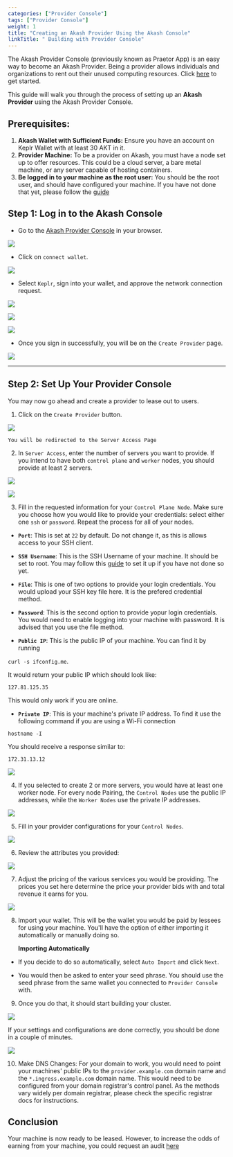 ```yaml
---
categories: ["Provider Console"]
tags: ["Provider Console"]
weight: 1
title: "Creating an Akash Provider Using the Akash Console"
linkTitle: " Building with Provider Console"
---
```


The Akash Provider Console (previously known as Praetor App) is an easy way to become an Akash Provider. Being a provider allows individuals and organizations to rent out their unused computing resources. Click [here](https://provider-console.akash.network/) to get started.

This guide will walk you through the process of setting up an **Akash Provider** using the Akash Provider Console.

## Prerequisites:

1. **Akash Wallet with Sufficient Funds:** Ensure you have an account on Keplr Wallet with at least 30 AKT in it.
2. **Provider Machine:** To be a provider on Akash, you must have a node set up to offer resources. This could be a cloud server, a bare metal machine, or any server capable of hosting containers.
3. **Be logged in to your machine as the root user:** You should be the root user, and should have configured your machine. If you have not done that yet, please follow the [guide](../root-sign-in/)

## Step 1: Log in to the Akash Console

- Go to the [Akash Provider Console](https://provider-console.akash.network/) in your browser.

![](../../../../assets/provider_lp.png)

- Click on `connect wallet`.

![](../../../../assets/connect_wallet.png)

- Select `Keplr`, sign into your wallet, and approve the network connection request.

![](../../../../assets/select_keplr.png)

![](../../../../assets/wallet_login.png)

![](../../../../assets/approved.png)

- Once you sign in successfully, you will be on the `Create Provider` page.

![](../../../../assets/provider_landing.png)

---

## Step 2: Set Up Your Provider Console

You may now go ahead and create a provider to lease out to users.

1.  Click on the `Create Provider` button.

![](../../../../assets/server_access.png)

    You will be redirected to the Server Access Page

2.  In `Server Access`, enter the number of servers you want to provide. If you intend to have both `control plane` and `worker` nodes, you should provide at least 2 servers.

![](../../../../assets/server_access.png)

![](../../../../assets/server_count.png)

3.  Fill in the requested information for your `Control Plane Node`. Make sure you choose how you would like to provide your credentials: select either one `ssh` or `password`. Repeat the process for all of your nodes.

- **`Port`**: This is set at `22` by default. Do not change it, as this is allows access to your SSH client.

- **`SSH Username`**: This is the SSH Username of your machine. It should be set to root. You may follow this [guide](../root-sign-in/) to set it up if you have not done so yet.

- **`File`**: This is one of two options to provide your login credentials. You would upload your SSH key file here. It is the prefered credential method.

- **`Password`**: This is the second option to provide yopur login credentials. You would need to enable logging into your machine with password. It is advised that you use the file method.

- **`Public IP`**: This is the public IP of your machine. You can find it by running

`curl -s ifconfig.me`.

It would return your public IP which should look like:

`127.81.125.35`

This would only work if you are online.

- **`Private IP`**: This is your machine's private IP address.
  To find it use the following command if you are using a Wi-Fi connection

`hostname -I`

You should receive a response similar to:

`172.31.13.12`

![](../../../../assets/control_plane.png)

4.  If you selected to create 2 or more servers, you would have at least one worker node. For every node Pairing, the `Control Nodes` use the public IP addresses, while the `Worker Nodes` use the private IP addresses.

![](../../../../assets/worker_nodes.png)

5.  Fill in your provider configurations for your `Control Nodes`.

![](../../../../assets/provider_info.png)

6. Review the attributes you provided:

![](../../../../assets/review_pov.png)

7.  Adjust the pricing of the various services you would be providing. The prices you set here determine the price your provider bids with and total revenue it earns for you.

![](../../../../assets/pricing.png)

8.  Import your wallet. This will be the wallet you would be paid by lessees for using your machine. You'll have the option of either importing it automatically or manually doing so.

    **Importing Automatically**

- If you decide to do so automatically, select `Auto Import` and click `Next`.

- You would then be asked to enter your seed phrase. You should use the seed phrase from the same wallet you connected to `Provider Console` with.

9. Once you do that, it should start building your cluster.

![](../../../../assets/beginning.png)

If your settings and configurations are done correctly, you should be done in a couple of minutes.

![](../../../../assets/complete.png)

10. Make DNS Changes: For your domain to work, you would need to point your machines' public IPs to the `provider.example.com` domain name and the `*.ingress.example.com` domain name. This would need to be configured from your domain registrar's control panel. As the methods vary widely per domain registrar, please check the specific registrar docs for instructions.

## Conclusion

Your machine is now ready to be leased. However, to increase the odds of earning from your machine, you could request an audit [here](https://github.com/akash-network/community/issues?q=is%3Aissue+is%3Aopen+label%3A%22Provider+Audit%22)
